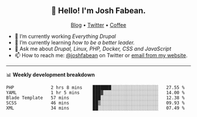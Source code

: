 <h2 align="center">👋 Hello! I'm Josh Fabean.</h2>
<p align="center">
  <a href="https://joshfabean.com">Blog</a> •
  <a href="https://twitter.com/fabean">Twitter</a> •
  <a href="https://www.buymeacoffee.com/LSxne6Yr4">Coffee</a>
</p>

- 🔭 I’m currently working *Everything Drupal*
- 🌱 I’m currently learning *how to be a better leader.*
- 💬 Ask me about *Drupal, Linux, PHP, Docker, CSS and JavaScript*
- 📫 How to reach me: [@joshfabean](https://twitter.com/joshfabean) on Twitter or [email from my website](https://joshfabean.com).

-------

📊 **Weekly development breakdown**
<!--START_SECTION:waka-->
```text
PHP              2 hrs 8 mins    ███████░░░░░░░░░░░░░░░░░░   27.55 % 
YAML             1 hr 5 mins     ███▓░░░░░░░░░░░░░░░░░░░░░   14.00 % 
Blade Template   57 mins         ███░░░░░░░░░░░░░░░░░░░░░░   12.38 % 
SCSS             46 mins         ██▒░░░░░░░░░░░░░░░░░░░░░░   09.93 % 
XML              34 mins         ██░░░░░░░░░░░░░░░░░░░░░░░   07.49 % 
```
<!--END_SECTION:waka-->

<!--
**fabean/fabean** is a ✨ _special_ ✨ repository because its `README.md` (this file) appears on your GitHub profile.

Here are some ideas to get you started:

- 🔭 I’m currently working on ...
- 🌱 I’m currently learning ...
- 👯 I’m looking to collaborate on ...
- 🤔 I’m looking for help with ...
- 💬 Ask me about ...
- 📫 How to reach me: ...
- 😄 Pronouns: ...
- ⚡ Fun fact: ...
-->
